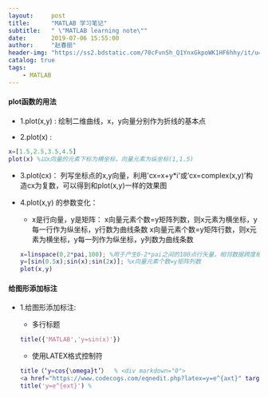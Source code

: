 ```yaml
---
layout:     post
title:      "MATLAB 学习笔记"
subtitle:   " \"MATLAB learning note\""
date:       2019-07-06 15:55:00
author:     "赵春丽"
header-img: "https://ss2.bdstatic.com/70cFvnSh_Q1YnxGkpoWK1HF6hhy/it/u=3473084580,1275812670&fm=27&gp=0.jpg"
catalog: true
tags:
    - MATLAB
---
```

#### plot函数的用法

* 1.plot(x,y) :
绘制二维曲线，x，y向量分别作为折线的基本点

* 2.plot(x) :
``` MATLAB
x=[1.5,2.5,3.5,4.5]
plot(x) %以x向量的元素下标为横坐标，向量元素为纵坐标(1,1.5)
```

* 3.plot(cx)：
列写坐标点的x,y向量，利用'cx=x+y*i'或‘cx=complex(x,y)’构造cx为复数，可以得到和plot(x,y)一样的效果图

* 4.plot(x,y) 的参数变化：

   * x是行向量，y是矩阵：
   x向量元素个数=y矩阵列数，则x元素为横坐标，y每一行作为纵坐标，y行数为曲线条数
   x向量元素个数=y矩阵行数，则x元素为横坐标，y每一列作为纵坐标，y列数为曲线条数
   ``` MATLAB
   x=linspace(0,2*pai,100); %用于产生0-2*pai之间的100点行矢量，相邻数据跨度相同，若缺N，默认点数为100。
   y=[sin(0.5x);sin(x);sin(2x)]; %x向量元素个数=y矩阵列数
   plot(x,y)
   ```
#### 给图形添加标注

* 1.给图形添加标注:

   * 多行标题
   ``` MATLAB
   title({'MATLAB','y=sin(x)'})
   ```
   * 使用LATEX格式控制符
   ``` MATLAB
   title（‘y=cos{\omega}t’）  % <div markdown="0">
   <a href="https://www.codecogs.com/eqnedit.php?latex=y=e^{axt}" target="_blank"><img           src="https://latex.codecogs.com/gif.latex?y=e^{axt}" title="y=e^{axt}" /></a></div>
   title('y=e^{ext}') % 
   ``` 
   
   
   
   
   
